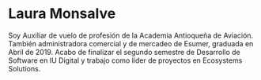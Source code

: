 # Laura Monsalve

Soy Auxiliar de vuelo de profesión de la Academia Antioqueña de Aviación. También administradora comercial y de mercadeo de Esumer, graduada en Abril de 2019. Acabo de finalizar el segundo semestre de Desarrollo de Software en IU Digital y trabajo como líder de proyectos en Ecosystems Solutions. 